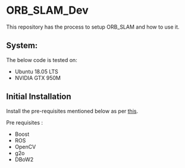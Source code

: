 # ORB_SLAM_Dev
This repository has the process to setup ORB_SLAM and how to use it.

## System:

The below code is tested on:

 - Ubuntu 18.05 LTS
 - NVIDIA GTX 950M
 
## Initial Installation

Install the pre-requisites mentioned below as per [this](https://github.com/raulmur/ORB_SLAM).

Pre requisites :

 - Boost
 - ROS
 - OpenCV
 - g2o
 - DBoW2



